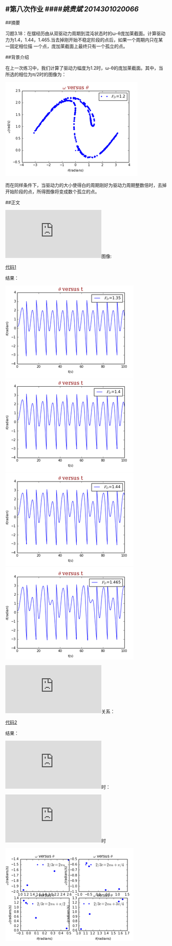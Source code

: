 #第八次作业
####*姚贵斌 2014301020066*
------
##摘要

习题3.18：在摆经历由从双驱动力周期到混沌状态时的ω-θ庞加莱截面。计算驱动力为1.4，1.44，1.465.当去掉刚开始不稳定阶段的点后，如果一个周期内只在某一固定相位描 一个点，庞加莱截面上最终只有一个孤立的点。

##背景介绍

在上一次练习中，我们计算了驱动力幅度为1.2时，ω-θ的庞加莱截面。其中，当所选的相位为π/2时的图像为：

![二分之派](https://github.com/Guibeen/compuational_physics_N2014301020066/blob/master/images/07/3.12-%E4%BA%8C%E5%88%86%E4%B9%8B%E6%B4%BE.png)

而在同样条件下，当驱动力的大小使得白的周期刚好为驱动力周期整数倍时，去掉开始阶段的点，所得图像将变成数个孤立的点。

##正文

![](http://latex.codecogs.com/gif.latex?%5Cdpi%7B120%7D%20%5Cbg_white%20%5Ctheta-t)图像:

[代码1](https://github.com/Guibeen/compuational_physics_N2014301020066/blob/master/codes/08/18-1.py)

结果：

![1.35-1](https://github.com/Guibeen/compuational_physics_N2014301020066/blob/master/images/08/1.35-1.png)
![1.4-1](https://github.com/Guibeen/compuational_physics_N2014301020066/blob/master/images/08/1.4-1.png)
![1.44-1](https://github.com/Guibeen/compuational_physics_N2014301020066/blob/master/images/08/1.44-1.png)
![1.465-1](https://github.com/Guibeen/compuational_physics_N2014301020066/blob/master/images/08/1.465-1.png)

![](http://latex.codecogs.com/gif.latex?%5Cdpi%7B120%7D%20%5Cbg_white%20%5Comega-%5Ctheta)关系：

[代码2](https://github.com/Guibeen/compuational_physics_N2014301020066/blob/master/codes/08/18-2.py)

结果：

![](http://latex.codecogs.com/gif.latex?%5Cdpi%7B120%7D%20%5Cbg_white%20F_D%3D1.35)时：







![](http://latex.codecogs.com/gif.latex?%5Cdpi%7B120%7D%20%5Cbg_white%20F_D%3D1.465)时

![18-2](https://github.com/Guibeen/compuational_physics_N2014301020066/blob/master/images/08/18-2.png)
